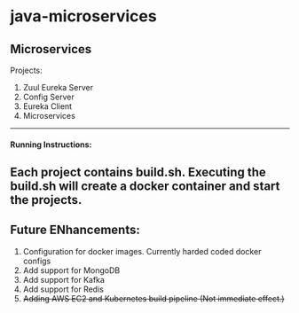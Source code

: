 # java-microservices
Microservices
---
Projects:
  1. Zuul Eureka Server
  2. Config Server
  3. Eureka Client
  4. Microservices

---
#### Running Instructions:
  Each project contains build.sh. Executing the build.sh will create a docker container and start the projects.
---
## Future ENhancements:
  1. Configuration for docker images. Currently harded coded docker configs
  2. Add support for MongoDB
  3. Add support for Kafka 
  4. Add support for Redis
  5. ~~Adding AWS EC2 and Kubernetes build pipeline (Not immediate effect.)~~
